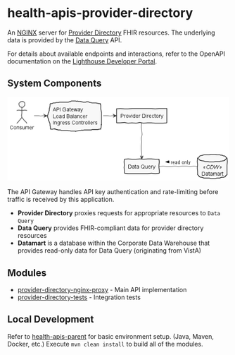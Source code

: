 # health-apis-provider-directory

An [NGINX](https://www.nginx.com) server for
[Provider Directory](http://hl7.org/fhir/us/davinci-pdex-plan-net/index.html) FHIR resources.
The underlying data is provided by the [Data Query](https://github.com/department-of-veterans-affairs/health-apis-data-query) API.

For details about available endpoints and interactions, refer to the
OpenAPI documentation on the
[Lighthouse Developer Portal](https://sandbox-api.va.gov/services/provider-directory/v0/r4/openapi.json).

## System Components

![components](src/plantuml/components.png)

The API Gateway handles API key authentication and rate-limiting before traffic is received by this application.

- **Provider Directory** proxies requests for appropriate resources to `Data Query`
- **Data Query** provides FHIR-compliant data for provider directory resources
- **Datamart** is a database within the Corporate Data Warehouse that provides
  read-only data for Data Query (originating from VistA)

## Modules

- [provider-directory-nginx-proxy](provider-directory-nginx-proxy/README.md) - Main API implementation
- [provider-directory-tests](provider-directory-tests/README.md) - Integration tests

## Local Development

Refer to [health-apis-parent](https://github.com/department-of-veterans-affairs/health-apis-parent)
for basic environment setup. (Java, Maven, Docker, etc.)
Execute `mvn clean install` to build all of the modules.
